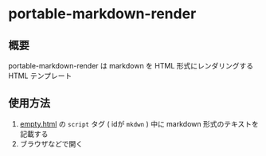 # portable-markdown-render
## 概要
portable-markdown-render は markdown を HTML 形式にレンダリングする HTML テンプレート

## 使用方法
1. [empty.html](empty.html) の `script` タグ ( idが `mkdwn` ) 中に markdown 形式のテキストを記載する
1. ブラウザなどで開く